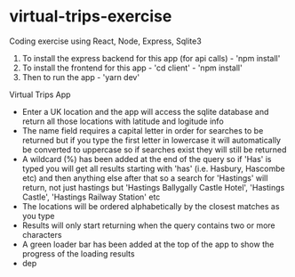 # virtual-trips-exercise

Coding exercise using React, Node, Express, Sqlite3

1. To install the express backend for this app (for api calls) - 'npm install'
2. To install the frontend for this app - 'cd client' - 'npm install'
3. Then to run the app - 'yarn dev'

Virtual Trips App

- Enter a UK location and the app will access the sqlite database and return all those locations with latitude and logitude info
- The name field requires a capital letter in order for searches to be returned but if you type the first letter in lowercase it will automatically be converted to uppercase so if searches exist they will still be returned
- A wildcard (%) has been added at the end of the query so if 'Has' is typed you will get all results starting with 'has' (i.e. Hasbury, Hascombe etc) and then anything else after that so a search for 'Hastings' will return, not just hastings but 'Hastings Ballygally Castle Hotel', 'Hastings Castle', 'Hastings Railway Station' etc
- The locations will be ordered alphabetically by the closest matches as you type
- Results will only start returning when the query contains two or more characters
- A green loader bar has been added at the top of the app to show the progress of the loading results
- dep
